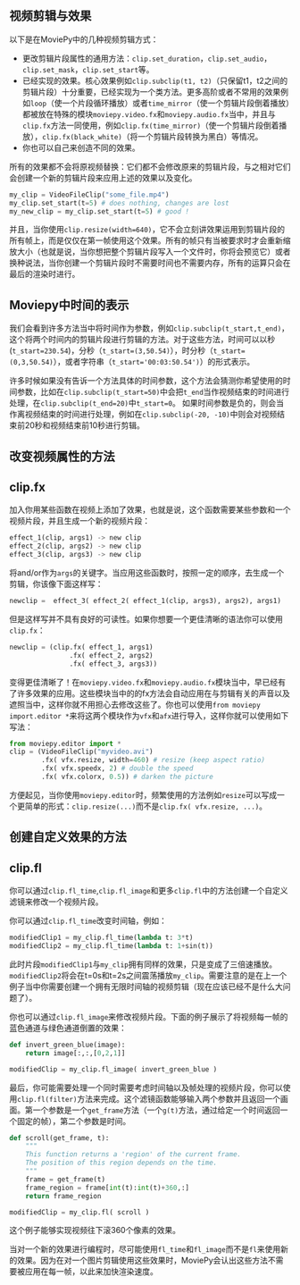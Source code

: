 ## 视频剪辑与效果

以下是在MoviePy中的几种视频剪辑方式：

* 更改剪辑片段属性的通用方法：`clip.set_duration`，`clip.set_audio`，`clip.set_mask`，`clip.set_start`等。
* 已经实现的效果。核心效果例如`clip.subclip(t1, t2)`（只保留t1，t2之间的剪辑片段）十分重要，已经实现为一个类方法。更多高阶或者不常用的效果例如`loop`（使一个片段循环播放）或者`time_mirror`（使一个剪辑片段倒着播放）都被放在特殊的模块`moviepy.video.fx`和`moviepy.audio.fx`当中，并且与`clip.fx`方法一同使用，例如`clip.fx(time_mirror)`（使一个剪辑片段倒着播放），`clip.fx(black_white)`（将一个剪辑片段转换为黑白）等情况。
* 你也可以自己来创造不同的效果。

所有的效果都不会将原视频替换：它们都不会修改原来的剪辑片段，与之相对它们会创建一个新的剪辑片段来应用上述的效果以及变化。

```python
my_clip = VideoFileClip("some_file.mp4")
my_clip.set_start(t=5) # does nothing, changes are lost
my_new_clip = my_clip.set_start(t=5) # good !
```

并且，当你使用`clip.resize(width=640)`，它不会立刻讲效果运用到剪辑片段的所有帧上，而是仅仅在第一帧使用这个效果。所有的帧只有当被要求时才会重新缩放大小（也就是说，当你想把整个剪辑片段写入一个文件时，你将会预览它）或者换种说法，当你创建一个剪辑片段时不需要时间也不需要内存，所有的运算只会在最后的渲染时进行。

## Moviepy中时间的表示

我们会看到许多方法当中将时间作为参数，例如`clip.subclip(t_start,t_end)`，这个将两个时间内的剪辑片段进行剪辑的方法。对于这些方法，时间可以以秒(`t_start=230.54`)，分秒（`t_start=(3,50.54)`），时分秒（`t_start=(0,3,50.54)`），或者字符串（`t_start='00:03:50.54')`）的形式表示。

许多时候如果没有告诉一个方法具体的时间参数，这个方法会猜测你希望使用的时间参数，比如在`clip.subclip(t_start=50)`中会把`t_end`当作视频结束的时间进行处理，在`clip.subclip(t_end=20)`中`t_start=0`。
如果时间参数是负的，则会当作离视频结束的时间进行处理，例如在`clip.subclip(-20, -10)`中则会对视频结束前20秒和视频结束前10秒进行剪辑。

## 改变视频属性的方法

## clip.fx

加入你用某些函数在视频上添加了效果，也就是说，这个函数需要某些参数和一个视频片段，并且生成一个新的视频片段：

```python
effect_1(clip, args1) -> new clip
effect_2(clip, args2) -> new clip
effect_3(clip, args3) -> new clip
```

将and/or作为`args`的关键字。当应用这些函数时，按照一定的顺序，去生成一个剪辑，你该像下面这样写：

```python
newclip =  effect_3( effect_2( effect_1(clip, args3), args2), args1)
```

但是这样写并不具有良好的可读性。如果你想要一个更佳清晰的语法你可以使用`clip.fx`：

```python
newclip = (clip.fx( effect_1, args1)
               .fx( effect_2, args2)
               .fx( effect_3, args3))
```

变得更佳清晰了！在`moviepy.video.fx`和`moviepy.audio.fx`模块当中，早已经有了许多效果的应用。这些模块当中的的fx方法会自动应用在与剪辑有关的声音以及遮照当中，这样你就不用担心去修改这些了。你也可以使用`from moviepy import.editor *`来将这两个模块作为`vfx`和`afx`进行导入，这样你就可以使用如下写法：

```python
from moviepy.editor import *
clip = (VideoFileClip("myvideo.avi")
        .fx( vfx.resize, width=460) # resize (keep aspect ratio)
        .fx( vfx.speedx, 2) # double the speed
        .fx( vfx.colorx, 0.5)) # darken the picture
```

方便起见，当你使用`moviepy.editor`时，频繁使用的方法例如`resize`可以写成一个更简单的形式：`clip.resize(...)`而不是`clip.fx( vfx.resize, ...)`。

## 创建自定义效果的方法

## clip.fl

你可以通过`clip.fl_time`,`clip.fl_image`和更多`clip.fl`中的方法创建一个自定义滤镜来修改一个视频片段。

你可以通过`clip.fl_time`改变时间轴，例如：

```python
modifiedClip1 = my_clip.fl_time(lambda t: 3*t)
modifiedClip2 = my_clip.fl_time(lambda t: 1+sin(t))
```

此时片段`modifiedClip1`与`my_clip`拥有同样的效果，只是变成了三倍速播放。`modifiedClip2`将会在t=0s和t=2s之间震荡播放`my_clip`。需要注意的是在上一个例子当中你需要创建一个拥有无限时间轴的视频剪辑（现在应该已经不是什么大问题了）。

你也可以通过`clip.fl_image`来修改视频片段。下面的例子展示了将视频每一帧的蓝色通道与绿色通道倒置的效果：

```python
def invert_green_blue(image):
    return image[:,:,[0,2,1]]

modifiedClip = my_clip.fl_image( invert_green_blue )
```

最后，你可能需要处理一个同时需要考虑时间轴以及帧处理的视频片段，你可以使用`clip.fl(filter)`方法来完成。这个滤镜函数能够输入两个参数并且返回一个画面。第一个参数是一个`get_frame`方法（一个`g(t)`方法，通过给定一个时间返回一个固定的帧），第二个参数是时间。

```python
def scroll(get_frame, t):
    """
    This function returns a 'region' of the current frame.
    The position of this region depends on the time.
    """
    frame = get_frame(t)
    frame_region = frame[int(t):int(t)+360,:]
    return frame_region

modifiedClip = my_clip.fl( scroll )
```

这个例子能够实现视频往下滚360个像素的效果。

当对一个新的效果进行编程时，尽可能使用`fl_time`和`fl_image`而不是`fl`来使用新的效果。因为在对一个图片剪辑使用这些效果时，MoviePy会认出这些方法不需要被应用在每一帧，以此来加快渲染速度。
